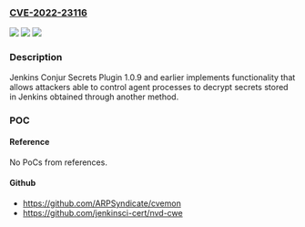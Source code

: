 ### [CVE-2022-23116](https://cve.mitre.org/cgi-bin/cvename.cgi?name=CVE-2022-23116)
![](https://img.shields.io/static/v1?label=Product&message=Jenkins%20Conjur%20Secrets%20Plugin&color=blue)
![](https://img.shields.io/static/v1?label=Version&message=n%2Fa&color=blue)
![](https://img.shields.io/static/v1?label=Vulnerability&message=CWE-693%3A%20Protection%20Mechanism%20Failure&color=brighgreen)

### Description

Jenkins Conjur Secrets Plugin 1.0.9 and earlier implements functionality that allows attackers able to control agent processes to decrypt secrets stored in Jenkins obtained through another method.

### POC

#### Reference
No PoCs from references.

#### Github
- https://github.com/ARPSyndicate/cvemon
- https://github.com/jenkinsci-cert/nvd-cwe

